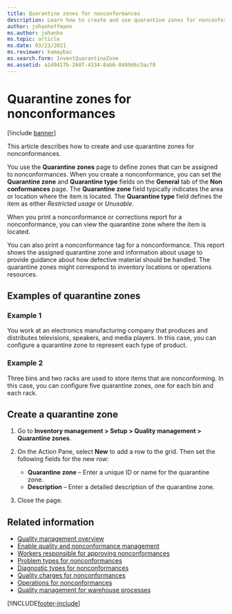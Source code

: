 ```yaml
---
title: Quarantine zones for nonconformances
description: Learn how to create and use quarantine zones for nonconformances, including various examples of quarantine zones and a process for creating a quarantine zone.
author: johanhoffmann
ms.author: johanho
ms.topic: article
ms.date: 03/23/2021
ms.reviewer: kamaybac
ms.search.form: InventQuarantineZone
ms.assetid: a1d9417b-268f-4334-8ab6-8499d6c3acf0
---
```


# Quarantine zones for nonconformances

[!include [banner](../includes/banner.md)]

This article describes how to create and use quarantine zones for nonconformances.

You use the **Quarantine zones** page to define zones that can be assigned to nonconformances. When you create a nonconformance, you can set the **Quarantine zone** and **Quarantine type** fields on the **General** tab of the **Non conformances** page. The **Quarantine zone** field typically indicates the area or location where the item is located. The **Quarantine type** field defines the item as either *Restricted usage* or *Unusable*.

When you print a nonconformance or corrections report for a nonconformance, you can view the quarantine zone where the item is located.

You can also print a nonconformance tag for a nonconformance. This report shows the assigned quarantine zone and information about usage to provide guidance about how defective material should be handled. The quarantine zones might correspond to inventory locations or operations resources.

## Examples of quarantine zones

### Example 1

You work at an electronics manufacturing company that produces and distributes televisions, speakers, and media players. In this case, you can configure a quarantine zone to represent each type of product.

### Example 2

Three bins and two racks are used to store items that are nonconforming. In this case, you can configure five quarantine zones, one for each bin and each rack.

## Create a quarantine zone

1. Go to **Inventory management \> Setup \> Quality management \> Quarantine zones**.
1. On the Action Pane, select **New** to add a row to the grid. Then set the following fields for the new row:

    - **Quarantine zone** – Enter a unique ID or name for the quarantine zone.
    - **Description** – Enter a detailed description of the quarantine zone.

1. Close the page.

## Related information

- [Quality management overview](quality-management-processes.md)
- [Enable quality and nonconformance management](enable-quality-management.md)
- [Workers responsible for approving nonconformances](quality-responsible-workers.md)
- [Problem types for nonconformances](quality-quarantine-zones.md)
- [Diagnostic types for nonconformances](quality-diagnostic-types.md)
- [Quality charges for nonconformances](quality-charges.md)
- [Operations for nonconformances](quality-operations.md)
- [Quality management for warehouse processes](quality-management-for-warehouses-processes.md)

[!INCLUDE[footer-include](../../includes/footer-banner.md)]
